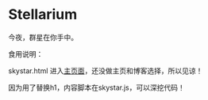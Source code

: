 # Stellarium

今夜，群星在你手中。

食用说明：

skystar.html 进入[主页面](https://blog.monari.cn/stella.html)，还没做主页和博客选择，所以见谅！

因为用了替换h1，内容脚本在skystar.js，可以深挖代码！

